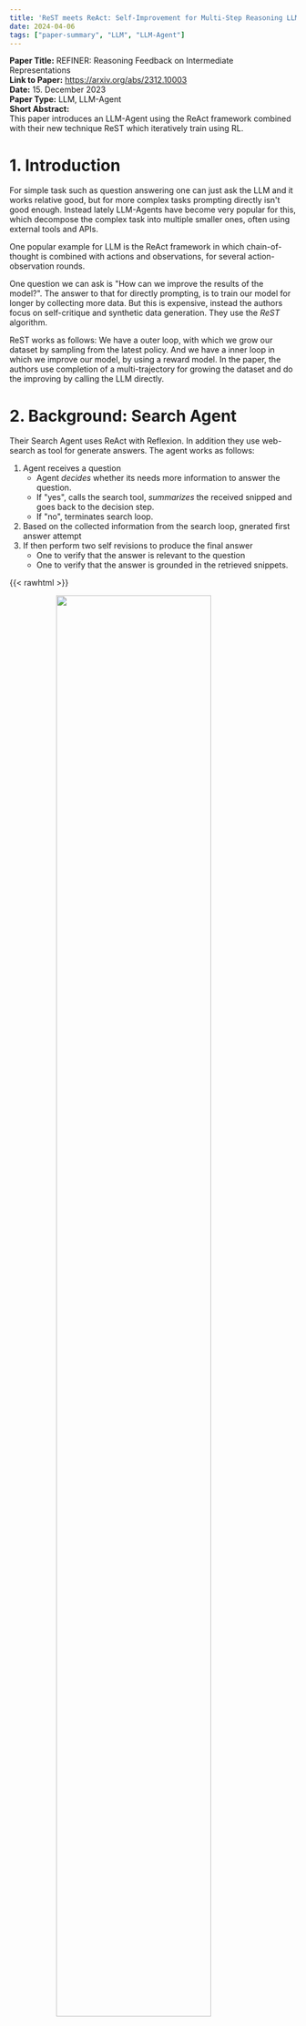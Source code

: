 ```yaml
---
title: 'ReST meets ReAct: Self-Improvement for Multi-Step Reasoning LLM Agent'
date: 2024-04-06
tags: ["paper-summary", "LLM", "LLM-Agent"]
---
```


**Paper Title:** REFINER: Reasoning Feedback on Intermediate Representations  
**Link to Paper:** https://arxiv.org/abs/2312.10003  
**Date:** 15. December 2023  
**Paper Type:** LLM, LLM-Agent  
**Short Abstract:**   
This paper introduces an LLM-Agent using the ReAct framework combined with their new technique ReST which iteratively train using RL.  

# 1. Introduction

For simple task such as question answering one can just ask the LLM and it works relative good, but for more complex tasks prompting directly isn't good enough. Instead lately LLM-Agents have become very popular for this, which decompose the complex task into multiple smaller ones, often using external tools and APIs.

One popular example for LLM is the ReAct framework in which chain-of-thought is combined with actions and observations, for several action-observation rounds.

One question we can ask is "How can we improve the results of the model?". The answer to that for directly prompting, is to train our model for longer by collecting more data. But this is expensive, instead the authors focus on self-critique and synthetic data generation. They use the *ReST* algorithm.

ReST works as follows: We have a outer loop, with which we grow our dataset by sampling from the latest policy. And we have a inner loop in which we improve our model, by using a reward model.
In the paper, the authors use completion of a multi-trajectory for growing the dataset and do the improving by calling the LLM directly.

# 2. Background: Search Agent 

Their Search Agent uses ReAct with Reflexion. In addition they use web-search as tool for generate answers.
The agent works as follows:
1. Agent receives a question
    - Agent *decides* whether its needs more information to answer the question.
    - If "yes", calls the search tool, *summarizes* the received snipped and goes back to the decision step.
    - If "no", terminates search loop.
2. Based on the collected information from the search loop, gnerated first answer attempt
3. If then perform two self revisions to produce the final answer 
    - One to verify that the answer is relevant to the question
    - One to verify that the answer is grounded in the retrieved snippets.

{{< rawhtml >}}
<figure>
    <img style="display: block; margin-left: auto; margin-right: auto; width:80%" src="/attachments/20240406_16h57m01s_grim.png">
</figure>
{{< /rawhtml >}}

# 3. Method 

## 3.1 Prompts 

They first construct a few example for the search agent for each reasoning step for Figure 2. They format their prompt in code form because it makes it easier to integrate it with other systems.

{{< rawhtml >}}
<figure>
    <img style="display: block; margin-left: auto; margin-right: auto; width:80%" src="/attachments/20240406_17h01m27s_grim.png">
</figure>
{{< /rawhtml >}}

## 3.2 Input Data 

For the search agent trajectories they used following data:
- HotpotQA
- Eli5 
- Eli5-askH
- Eli5-aslS

They used 500 random question from each of the datasets, so 2000 in total.

## 3.3 Fine Tuning 

They split up each search agent trajectory into the reasoning steps and used them for fine tuning.

## 3.4 Ranking/Reward Model 

They try different methods:
- Choose the trajectory that minimized the perplexity the most.
- They ask a PaLM 2-L model to rank the different samples, by providing the different samples, the input and guidance on how to rank them.

## 3.5 Iterative Self-Improvement

The Algorithm works now as follows:
- Start with a LLM capable of performing as Search Agent. Collect reasoning trajectories from this model based on the 2000 initial selected questions.
- Convert the trajectories into fine-tuning dataset. Apply re-ranking with the Reward Model.
- Fine-tune the new model on this dataset. Repeat the process.

# 4. Evaluation 

For evaluation they use the *Bamboogle* dataset, which requires 2 hops to answer.Because Bamboogle is a relative small dataset they introduce *BamTwoogle* dataseton which they test, to guard against over fitting.

{{< rawhtml >}}
<figure>
    <img style="display: block; margin-left: auto; margin-right: auto; width:70%" src="/attachments/20240406_17h27m19s_grim.png">
</figure>
{{< /rawhtml >}}

# 5. Conclusion 

Noteworthy is:
- They don't use labels from the trainings data for the projection collection.
- The Model can learn something useful, even from states that lead to the wrong answer.

